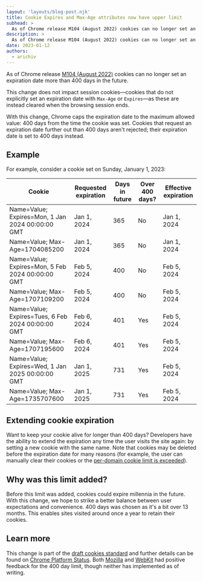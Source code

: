 ```yaml
---
layout: 'layouts/blog-post.njk'
title: Cookie Expires and Max-Age attributes now have upper limit
subhead: >
  As of Chrome release M104 (August 2022) cookies can no longer set an expiration date more than 400 days in the future.
description: >
  As of Chrome release M104 (August 2022) cookies can no longer set an expiration date more than 400 days in the future. 
date: 2023-01-12
authors:
  - arichiv
---
```



As of Chrome release [M104 (August
2022)](https://chromiumdash.appspot.com/schedule) cookies can no longer set an
expiration date more than 400 days in the future.

This change does not impact session cookies—cookies that do not explicitly set
an expiration date with `Max-Age` or `Expires`—as these are instead cleared when
the browsing session ends.

With this change, Chrome caps the expiration date to the maximum allowed value:
400 days from the time the cookie was set. Cookies that request an expiration
date further out than 400 days aren't rejected; their expiration date is set to
400 days instead.

## Example

For example, consider a cookie set on Sunday, January 1, 2023:

<table>
  <thead>
    <tr>
      <th>Cookie</th>
      <th>Requested expiration</th>
      <th>Days in future</th>
      <th>Over 400 days?</th>
      <th>Effective expiration</th>
    </tr>
  </thead>
  <tbody>
    <tr>
      <td> 
Name=Value; Expires=Mon, 1 Jan 2024 00:00:00 GMT</td>
      <td> 
Jan 1, 2024</td>
      <td> 
365</td>
      <td> 
No</td>
      <td> 
Jan 1, 2024</td>
    </tr>
    <tr>
      <td> 
Name=Value; Max-Age=1704085200</td>
      <td> 
Jan 1, 2024</td>
      <td> 
365</td>
      <td> 
No</td>
      <td> 
Jan 1, 2024</td>
    </tr>
    <tr>
      <td> 
Name=Value; Expires=Mon, 5 Feb 2024 00:00:00 GMT</td>
      <td> 
Feb 5, 2024</td>
      <td> 
400</td>
      <td> 
No</td>
      <td> 
Feb 5, 2024</td>
    </tr>
    <tr>
      <td> 
Name=Value; Max-Age=1707109200</td>
      <td> 
Feb 5, 2024</td>
      <td> 
400</td>
      <td> 
No</td>
      <td> 
Feb 5, 2024</td>
    </tr>
    <tr>
      <td> 
Name=Value; Expires=Tues, 6 Feb 2024 00:00:00 GMT</td>
      <td> 
Feb 6, 2024</td>
      <td> 
401</td>
      <td> 
Yes</td>
      <td> 
Feb 5, 2024</td>
    </tr>
    <tr>
      <td> 
Name=Value; Max-Age=1707195600</td>
      <td> 
Feb 6, 2024</td>
      <td> 
401</td>
      <td> 
Yes</td>
      <td> 
Feb 5, 2024</td>
    </tr>
    <tr>
      <td> 
Name=Value; Expires=Wed, 1 Jan 2025 00:00:00 GMT</td>
      <td> 
Jan 1, 2025</td>
      <td> 
731</td>
      <td> 
Yes</td>
      <td> 
Feb 5, 2024</td>
    </tr>
    <tr>
      <td> 
Name=Value; Max-Age=1735707600</td>
      <td> 
Jan 1, 2025</td>
      <td> 
731</td>
      <td> 
Yes</td>
      <td> 
Feb 5, 2024</td>
    </tr>
  </tbody>
</table>

## Extending cookie expiration

Want to keep your cookie alive for longer than 400 days? Developers have the
ability to extend the expiration any time the user visits the site again: by
setting a new cookie with the same name. Note that cookies may be deleted before
the expiration date for many reasons (for example, the user can manually clear
their cookies or the
[per-domain cookie limit is exceeded](https://source.chromium.org/chromium/chromium/src/+/main:net/cookies/cookie_monster.h;drc=846230354777b3966f816e4a8392692bbf326c47;l=119)).

## Why was this limit added?

Before this limit was added, cookies could expire millennia in the future. With
this change, we hope to strike a better balance between user expectations and
convenience. 400 days was chosen as it's a bit over 13 months. This enables
sites visited around once a year to retain their cookies.

## Learn more

This change is part of the
[draft cookies standard](https://httpwg.org/http-extensions/draft-ietf-httpbis-rfc6265bis.html#name-the-expires-attribute)
and further details can be found on [Chrome Platform
Status](https://chromestatus.com/feature/4887741241229312). Both
[Mozilla](https://github.com/mozilla/standards-positions/issues/592) and
[WebKit](https://lists.webkit.org/pipermail/webkit-dev/2022-January/032096.html)
had positive feedback for the 400 day limit, though neither has implemented as
of writing.